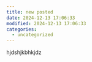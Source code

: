 ```yaml
---
title: new posted
date: 2024-12-13 17:06:33
modified: 2024-12-13 17:06:33
categories:
  - uncategorized
---
```



<!-- wp:paragraph -->
<p>hjdshjkbhkjdz</p>
<!-- /wp:paragraph -->

<!-- wp:paragraph -->
<p></p>
<!-- /wp:paragraph -->